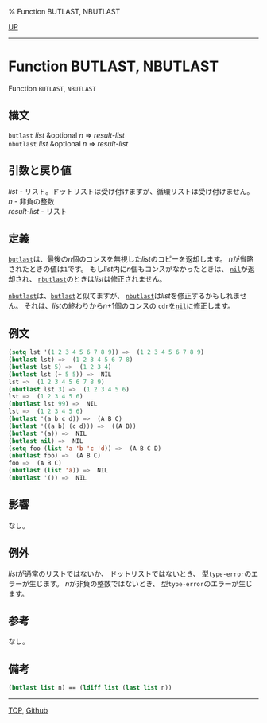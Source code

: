 % Function BUTLAST, NBUTLAST

[UP](14.2.html)  

---

# Function BUTLAST, NBUTLAST


Function `BUTLAST`, `NBUTLAST`


## 構文

`butlast` *list* &optional *n* => *result-list*  
`nbutlast` *list* &optional *n* => *result-list*


## 引数と戻り値

*list* - リスト。ドットリストは受け付けますが、循環リストは受け付けません。  
*n* - 非負の整数  
*result-list* - リスト


## 定義

[`butlast`](14.2.butlast.html)は、最後の*n*個のコンスを無視した*list*のコピーを返却します。
*n*が省略されたときの値は`1`です。
もし*list*内に*n*個もコンスがなかったときは、
[`nil`](5.3.nil-variable.html)が返却され、
[`nbutlast`](14.2.butlast.html)のときは*list*は修正されません。

[`nbutlast`](14.2.butlast.html)は、[`butlast`](14.2.butlast.html)と似てますが、
[`nbutlast`](14.2.butlast.html)は*list*を修正するかもしれません。
それは、*list*の終わりから*n*+1個のコンスの
`cdr`を[`nil`](5.3.nil-variable.html)に修正します。


## 例文

```lisp
(setq lst '(1 2 3 4 5 6 7 8 9)) =>  (1 2 3 4 5 6 7 8 9)
(butlast lst) =>  (1 2 3 4 5 6 7 8)
(butlast lst 5) =>  (1 2 3 4)
(butlast lst (+ 5 5)) =>  NIL
lst =>  (1 2 3 4 5 6 7 8 9)
(nbutlast lst 3) =>  (1 2 3 4 5 6)
lst =>  (1 2 3 4 5 6)
(nbutlast lst 99) =>  NIL
lst =>  (1 2 3 4 5 6)
(butlast '(a b c d)) =>  (A B C)
(butlast '((a b) (c d))) =>  ((A B))
(butlast '(a)) =>  NIL
(butlast nil) =>  NIL
(setq foo (list 'a 'b 'c 'd)) =>  (A B C D)
(nbutlast foo) =>  (A B C)
foo =>  (A B C)
(nbutlast (list 'a)) =>  NIL
(nbutlast '()) =>  NIL
```


## 影響

なし。


## 例外

*list*が通常のリストではないか、
ドットリストではないとき、
型`type-error`のエラーが生じます。
*n*が非負の整数ではないとき、
型`type-error`のエラーが生じます。


## 参考

なし。


## 備考

```lisp
(butlast list n) == (ldiff list (last list n))
```


---
[TOP](index.html),  [Github](https://github.com/nptcl/npt-japanese)


